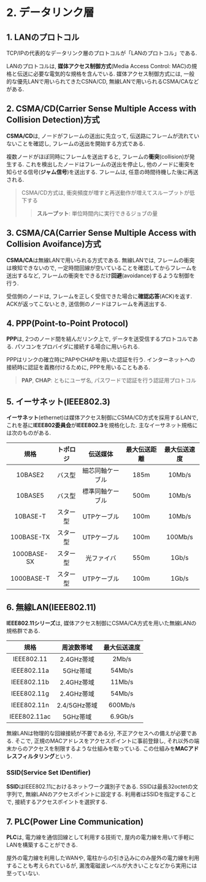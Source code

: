 # **2. データリンク層**

## **1. LANのプロトコル**

TCP/IPの代表的なデータリンク層のプロトコルが「LANのプロトコル」である.

LANのプロトコルは, **媒体アクセス制御方式**(Media Access Control: MAC)の規格と伝送に必要な電気的な規格を含んでいる. 媒体アクセス制御方式には, 一般的な優先LANで用いられてきたCSNA/CD, 無線LANで用いられるCSMA/CAなどがある.

## **2. CSMA/CD**(Carrier Sense Multiple Access with Collision Detection)**方式**

**CSMA/CD**は, ノードがフレームの送出に先立って, 伝送路にフレームが流れていないことを確認し, フレームの送出を開始する方式である.

複数ノードがほぼ同時にフレームを送出すると, フレームの**衝突**(collision)が発生する. これを検出したノードはフレームの送出を停止し, 他のノードに衝突を知らせる信号(**ジャム信号**)を送出する. フレームは, 任意の時間待機した後に再送される.

> CSMA/CD方式は, 衝突頻度が増すと再送動作が増えてスループットが低下する
>> **スループット**: 単位時間内に実行できるジョブの量

## **3. CSMA/CA**(Carrier Sense Multiple Access with Collision Avoifance)**方式**

**CSMA/CA**は無線LANで用いられる方式である. 無線LANでは, フレームの衝突は検知できないので, 一定時間回線が空いていることを確認してからフレームを送出するなど, フレームの衝突をできるだけ**回避**(avoidance)するような制御を行う.

受信側のノードは, フレームを正しく受信できた場合に**確認応答**(ACK)を返す. ACKが返ってこないとき, 送信側のノードはフレームを再送出する.

## **4. PPP**(Point-to-Point Protocol)

**PPP**は, 2つのノード間を結んだリンク上で, データを送受信するプロトコルである. パソコンをプロバイダに接続する場合に用いられる.

PPPはリンクの確立時にPAPやCHAPを用いた認証を行う. インターネットへの接続時に認証を義務付けるために, PPPを用いることもある.

> **PAP**, **CHAP**: ともにユーザ名, パスワードで認証を行う認証用プロトコル

## **5. イーサネット**(IEEE802.3)

**イーサネット**(ethernet)は媒体アクセス制御にCSMA/CD方式を採用するLANで, これを基に**IEEE802委員会**が**IEEE802.3**を規格化した. 主なイーサネット規格には次のものがある.

| 規格 | トポロジ | 伝送媒体 | 最大伝送距離 | 最大伝送速度 |
| :-: | :-: | :-: | :-: | :-: |
| 10BASE2 | バス型 | 細芯同軸ケーブル | 185m | 10Mb/s |
| 10BASE5 | バス型 | 標準同軸ケーブル | 500m | 10Mb/s |
| 10BASE-T | スター型 | UTPケーブル | 100m | 10Mb/s |
| 100BASE-TX | スター型 | UTPケーブル | 100m | 100Mb/s |
| 1000BASE-SX | スター型 | 光ファイバ | 550m | 1Gb/s |
| 1000BASE-T | スター型 | UTPケーブル | 100m | 1Gb/s |

## **6. 無線LAN**(IEEE802.11)

**IEEE802.11シリーズ**は, 媒体アクセス制御にCSMA/CA方式を用いた無線LANの規格群である.

| 規格 | 周波数帯域 | 最大伝送速度 |
| :-: | :-: | :-: |
| IEEE802.11 | 2.4GHz帯域 | 2Mb/s |
| IEEE802.11a | 5GHz帯域 | 54Mb/s |
| IEEE802.11b | 2.4GHz帯域 | 11Mb/s |
| IEEE802.11g | 2.4GHz帯域 | 54Mb/s |
| IEEE802.11n | 2.4/5GHz帯域 | 600Mb/s |
| IEEE802.11ac | 5GHz帯域 | 6.9Gb/s |

無線LANは物理的な回線接続が不要である分, 不正アクセスへの備えが必要である. そこで, 正規のMACアドレスをアクセスポイントに事前登録し, それ以外の端末からのアクセスを制限するような仕組みを取っている. この仕組みを**MACアドレスフィルタリング**という.

### **SSID**(Service Set IDentifier)

**SSID**はIEEE802.11におけるネットワーク識別子である. SSIDは最長32octetの文字列で, 無線LANのアクセスポイントに設定する. 利用者はSSIDを指定することで, 接続するアクセスポイントを選択する.

## **7. PLC**(Power Line Communication)

**PLC**は, 電力線を通信回線として利用する技術で, 屋内の電力線を用いて手軽にLANを構築することができる.

屋外の電力線を利用したWANや, 電柱からの引き込みにのみ屋外の電力線を利用することも考えられているが, 漏洩電磁波レベルが大きいことなどから実用には至っていない.
